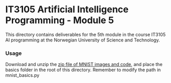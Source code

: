 # IT3105 Artificial Intelligence Programming - Module 5
This directory contains deliverables for the 5th module in the course IT3105 AI programming at the Norwegian University of Science and Technology. 

### Usage
Download and unzip the [zip file of MNIST images and code](http://www.idi.ntnu.no/emner/it3105/assignments/data/ann/mnist.zip), and place the basics folder in the root of this directory. Remember to modify the path in mnist_basics.py
